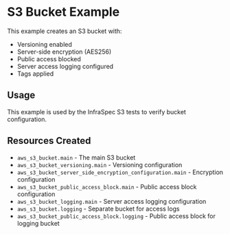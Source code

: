 # S3 Bucket Example

This example creates an S3 bucket with:

- Versioning enabled
- Server-side encryption (AES256)
- Public access blocked
- Server access logging configured
- Tags applied

## Usage

This example is used by the InfraSpec S3 tests to verify bucket configuration.

## Resources Created

- `aws_s3_bucket.main` - The main S3 bucket
- `aws_s3_bucket_versioning.main` - Versioning configuration
- `aws_s3_bucket_server_side_encryption_configuration.main` - Encryption configuration
- `aws_s3_bucket_public_access_block.main` - Public access block configuration
- `aws_s3_bucket_logging.main` - Server access logging configuration
- `aws_s3_bucket.logging` - Separate bucket for access logs
- `aws_s3_bucket_public_access_block.logging` - Public access block for logging bucket